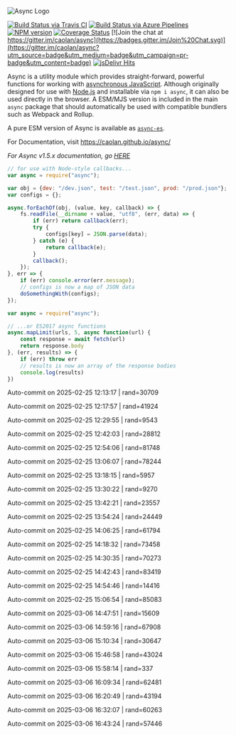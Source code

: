 ![Async Logo](https://raw.githubusercontent.com/caolan/async/master/logo/async-logo_readme.jpg)

[![Build Status via Travis CI](https://travis-ci.org/caolan/async.svg?branch=master)](https://travis-ci.org/caolan/async)
[![Build Status via Azure Pipelines](https://dev.azure.com/caolanmcmahon/async/_apis/build/status/caolan.async?branchName=master)](https://dev.azure.com/caolanmcmahon/async/_build/latest?definitionId=1&branchName=master)
[![NPM version](https://img.shields.io/npm/v/async.svg)](https://www.npmjs.com/package/async)
[![Coverage Status](https://coveralls.io/repos/caolan/async/badge.svg?branch=master)](https://coveralls.io/r/caolan/async?branch=master)
[![Join the chat at https://gitter.im/caolan/async](https://badges.gitter.im/Join%20Chat.svg)](https://gitter.im/caolan/async?utm_source=badge&utm_medium=badge&utm_campaign=pr-badge&utm_content=badge)
[![jsDelivr Hits](https://data.jsdelivr.com/v1/package/npm/async/badge?style=rounded)](https://www.jsdelivr.com/package/npm/async)

<!--
|Linux|Windows|MacOS|
|-|-|-|
|[![Linux Build Status](https://dev.azure.com/caolanmcmahon/async/_apis/build/status/caolan.async?branchName=master&jobName=Linux&configuration=Linux%20node_10_x)](https://dev.azure.com/caolanmcmahon/async/_build/latest?definitionId=1&branchName=master) | [![Windows Build Status](https://dev.azure.com/caolanmcmahon/async/_apis/build/status/caolan.async?branchName=master&jobName=Windows&configuration=Windows%20node_10_x)](https://dev.azure.com/caolanmcmahon/async/_build/latest?definitionId=1&branchName=master) | [![MacOS Build Status](https://dev.azure.com/caolanmcmahon/async/_apis/build/status/caolan.async?branchName=master&jobName=OSX&configuration=OSX%20node_10_x)](https://dev.azure.com/caolanmcmahon/async/_build/latest?definitionId=1&branchName=master)| -->

Async is a utility module which provides straight-forward, powerful functions for working with [asynchronous JavaScript](http://caolan.github.io/async/v3/global.html). Although originally designed for use with [Node.js](https://nodejs.org/) and installable via `npm i async`, it can also be used directly in the browser.  A ESM/MJS version is included in the main `async` package that should automatically be used with compatible bundlers such as Webpack and Rollup.

A pure ESM version of Async is available as [`async-es`](https://www.npmjs.com/package/async-es).

For Documentation, visit <https://caolan.github.io/async/>

*For Async v1.5.x documentation, go [HERE](https://github.com/caolan/async/blob/v1.5.2/README.md)*


```javascript
// for use with Node-style callbacks...
var async = require("async");

var obj = {dev: "/dev.json", test: "/test.json", prod: "/prod.json"};
var configs = {};

async.forEachOf(obj, (value, key, callback) => {
    fs.readFile(__dirname + value, "utf8", (err, data) => {
        if (err) return callback(err);
        try {
            configs[key] = JSON.parse(data);
        } catch (e) {
            return callback(e);
        }
        callback();
    });
}, err => {
    if (err) console.error(err.message);
    // configs is now a map of JSON data
    doSomethingWith(configs);
});
```

```javascript
var async = require("async");

// ...or ES2017 async functions
async.mapLimit(urls, 5, async function(url) {
    const response = await fetch(url)
    return response.body
}, (err, results) => {
    if (err) throw err
    // results is now an array of the response bodies
    console.log(results)
})
```

Auto-commit on 2025-02-25 12:13:17 | rand=30709

Auto-commit on 2025-02-25 12:17:57 | rand=41924

Auto-commit on 2025-02-25 12:29:55 | rand=9543

Auto-commit on 2025-02-25 12:42:03 | rand=28812

Auto-commit on 2025-02-25 12:54:06 | rand=81748

Auto-commit on 2025-02-25 13:06:07 | rand=78244

Auto-commit on 2025-02-25 13:18:15 | rand=5957

Auto-commit on 2025-02-25 13:30:22 | rand=9270

Auto-commit on 2025-02-25 13:42:21 | rand=23557

Auto-commit on 2025-02-25 13:54:24 | rand=24449

Auto-commit on 2025-02-25 14:06:25 | rand=61794

Auto-commit on 2025-02-25 14:18:32 | rand=73458

Auto-commit on 2025-02-25 14:30:35 | rand=70273

Auto-commit on 2025-02-25 14:42:43 | rand=83419

Auto-commit on 2025-02-25 14:54:46 | rand=14416

Auto-commit on 2025-02-25 15:06:54 | rand=85083

Auto-commit on 2025-03-06 14:47:51 | rand=15609

Auto-commit on 2025-03-06 14:59:16 | rand=67908

Auto-commit on 2025-03-06 15:10:34 | rand=30647

Auto-commit on 2025-03-06 15:46:58 | rand=43024

Auto-commit on 2025-03-06 15:58:14 | rand=337

Auto-commit on 2025-03-06 16:09:34 | rand=62481

Auto-commit on 2025-03-06 16:20:49 | rand=43194

Auto-commit on 2025-03-06 16:32:07 | rand=60263

Auto-commit on 2025-03-06 16:43:24 | rand=57446
